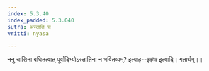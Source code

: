 ```yaml
---
index: 5.3.40
index_padded: 5.3.040
sutra: अस्ताति च
vritti: nyasa

---
```

ननु चासिना बधितत्वात् पूर्वादिभ्योऽस्तातिना न भवितव्यम्? इत्याह--`इदमेव` इत्यादि। गतार्थम्।।